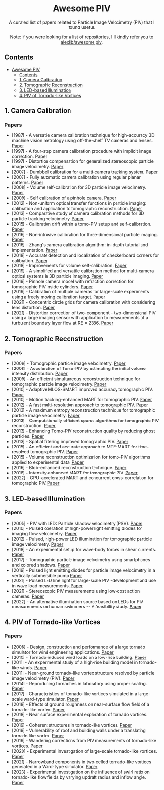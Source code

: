 <div align="center">

# Awesome PIV

A curated list of papers related to Particle Image Velocimetry (PIV) that I found useful. 

Note: If you were looking for a list of repositories, I'll kindly refer you to [alexlib/awesome piv](https://github.com/alexlib/awesome_piv).

</div>

## Contents

- [Awesome PIV](#awesome-piv)
  - [Contents](#contents)
  - [1. Camera Calibration](#1-camera-calibration)
  - [2. Tomographic Reconstruction](#2-tomographic-reconstruction)
  - [3. LED-based Illumination](#3-led-based-illumination)
  - [4. PIV of Tornado-like Vortices](#4-piv-of-tornado-like-vortices)

## 1. Camera Calibration
### Papers
 - [1987] - A versatile camera calibration technique for high-accuracy 3D machine vision metrology using off-the-shelf TV cameras and lenses. [Paper](https://ieeexplore.ieee.org/document/1087109)
 - [1997] - A four-step camera calibration procedure with implicit image correction. [Paper](https://ieeexplore.ieee.org/document/609468)
 - [1997] - Distortion compensation for generalized stereoscopic particle image velocimetry. [Paper](https://iopscience.iop.org/article/10.1088/0957-0233/8/12/008)
 - [2007] - Dumbbell calibration for a multi-camera tracking system. [Paper](https://ieeexplore.ieee.org/document/4233055/)
 - [2007] - Fully automatic camera calibration using regular planar patterns. [Paper](https://www.semanticscholar.org/paper/FULLY-AUTOMATIC-CAMERA-CALIBRATION-USING-REGULAR-Douskos-Kalisperakis/e33e7d72e7e68b78186d2b3c12cb6fb73ca01d8d)
 - [2008] - Volume self-calibration for 3D particle image velocimetry. [Paper](https://rdcu.be/dGq5X)
 - [2009] - Self calibration of a pinhole camera. [Paper](https://www.researchgate.net/publication/237279472_Self_Calibration_of_a_Pinhole_Camera)
 - [2012] - Non-uniform optical transfer functions in particle imaging: calibration and application to tomographic reconstruction. [Paper](https://iopscience.iop.org/article/10.1088/0957-0233/24/2/024009)
 - [2013] - Comparative study of camera calibration methods for 3D particle tracking velocimetry. [Paper](https://www.researchgate.net/publication/261185720_Comparative_Study_of_Camera_Calibration_Methods_for_3D_Particle_Tracking_Velocimetry)
 - [2015] - Calibration drift within a tomo-PIV setup and self-calibration. [Paper](https://www.researchgate.net/publication/282002752_Calibration_drift_within_a_Tomo-PIV_setup_and_Self-Calibration)
 - [2016] - Non‑intrusive calibration for three‑dimensional particle imaging. [Paper](https://rdcu.be/dGq8o)
 - [2016] - Zhang's camera calibration algorithm: in-depth tutorial and implementation. [Paper](https://www.researchgate.net/publication/303233579_Zhang's_Camera_Calibration_Algorithm_In-Depth_Tutorial_and_Implementation)
 - [2018] - Accurate detection and localization of checkerboard corners for calibration. [Paper](https://www.semanticscholar.org/paper/Accurate-Detection-and-Localization-of-Checkerboard-Duda-Frese/77b3c50b259974d6a33247755f2913bb7bd7aad1)
 - [2018] - Improvements for volume self-calibration. [Paper](https://iopscience.iop.org/article/10.1088/1361-6501/aacd45)
 - [2019] - A simplified and versatile calibration method for multi-camera optical systems in 3D particle imaging. [Paper](https://www.semanticscholar.org/paper/A-simplified-and-versatile-calibration-method-for-Machicoane-Aliseda/5b98822f522fc2bbe031f0e745edfe7ec0619678)
 - [2019] - Pinhole camera model with refraction correction for tomographic PIV inside cylinders. [Paper](https://athene-forschung.unibw.de/doc/128873/128873.pdf)
 - [2019] - Calibration of multiple cameras for large-scale experiments using a freely moving calibration target. [Paper](https://rdcu.be/dGq90)
 - [2021] - Concentric circle grids for camera calibration with considering lens distortion. [Paper](https://www.semanticscholar.org/paper/Concentric-circle-grids-for-camera-calibration-with-Bu-Huo/47cf1fa16ec73bdd0a6adeff6b5cf0718842fd23)
 - [2021] - Distortion correction of two-component - two-dimensional PIV using a large imaging sensor with application to measurements of a turbulent boundary layer flow at RE = 2386. [Paper](https://rdcu.be/dGraX)

## 2. Tomographic Reconstruction
### Papers
 - [2006] - Tomographic particle image velocimetry. [Paper](https://rdcu.be/dIhvu)
 - [2008] - Acceleration of Tomo-PIV by estimating the initial volume intensity distribution. [Paper](https://rdcu.be/dIhvD)
 - [2009] - An efficient simultaneous reconstruction technique for tomographic particle image velocimetry. [Paper](https://rdcu.be/dIhxM)
 - [2010] - Adaptive MLOS-SMART improved accuracy tomographic PIV. [Paper](https://www.semanticscholar.org/paper/Adaptive-MLOS-SMART-improved-accuracy-tomographic-Atkinson-Buchmann/f8e19fed2f927f5bd8a3ef9155bbe75cccdd41c2)
 - [2010] - Motion tracking-enhanced MART for tomographic PIV. [Paper](https://www.semanticscholar.org/paper/Motion-tracking-enhanced-MART-for-tomographic-PIV-Novara-Batenburg/acb40700548dea149178a87f08fa9610960f466e)
 - [2012] - A fast multi-resolution approach to tomographic PIV. [Paper](https://rdcu.be/dIhxS)
 - [2013] - A maximum entropy reconstruction technique for tomographic particle image velocimetry. [Paper](https://www.semanticscholar.org/paper/A-maximum-entropy-reconstruction-technique-for-Bilsky-Lozhkin/0f60146b91ce28ac6c13f9d2c3124302a1c56488)
 - [2013] - Computationally efficient sparse algorithms for tomographic PIV reconstruction. [Paper](https://www.researchgate.net/publication/262201369_Computationally_efficient_sparse_algorithms_for_tomographic_PIV_reconstruction)
 - [2013] - Enhancing Tomo-PIV reconstruction quality by reducing ghost particles. [Paper](https://iopscience.iop.org/article/10.1088/0957-0233/24/2/024010)
 - [2013] - Spatial filtering improved tomographic PIV. [Paper](https://rdcu.be/dIhwA)
 - [2015] - An efficient and accurate approach to MTE-MART for time-resolved tomographic PIV. [Paper](https://rdcu.be/dIhyO)
 - [2015] - Volume reconstruction optimization for tomo-PIV algorithms applied to experimental data. [Paper](https://www.semanticscholar.org/paper/Volume-reconstruction-optimization-for-tomo-PIV-to-Martins-Foucaut/08c8133a78a5fe8bcc8ace783d35a1174a64c7cf)
 - [2016] - Blob-enhanced reconstruction technique. [Paper](https://www.semanticscholar.org/paper/Blob-enhanced-reconstruction-technique-Castrillo-Cafiero/60bbdc2ddcdb0f748340445264eff903828a2e5e)
 - [2016] - Intensity-enhanced MART for tomographic PIV. [Paper](https://rdcu.be/dIhw3)
 - [2022] - GPU-accelerated MART and concurrent cross-correlation for tomographic PIV. [Paper](https://rdcu.be/dIhvO)

## 3. LED-based Illumination
### Papers
 - [2005] - PIV with LED: Particle shadow velocimetry (PSV). [Paper](https://www.semanticscholar.org/paper/PIV-with-LED%3A-Particle-Shadow-Velocimetry-(PSV)-Estevadeordal-Goss/06690d8cbee9129106b7216e3b3cee9f45fa1f62)
 - [2010] - Pulsed operation of high-power light emitting diodes for imaging flow velocimetry. [Paper](https://www.semanticscholar.org/paper/Pulsed-Operation-of-High-Power-Light-Emitting-for-Willert-Moessner/80d5b1209e45c7bc31663898c6e90d46955db832)
 - [2012] - Pulsed, high-power LED illumination for tomographic particle image velocimetry. [Paper](https://rdcu.be/dGrbx)
 - [2018] - An experimental setup for wave-body forces in shear currents. [Paper](https://www.semanticscholar.org/paper/An-experimental-setup-for-wave-body-forces-in-shear-Smeltzer-%C3%86s%C3%B8y/3adadec3c2d7deeffa1f49e449c4ac39d68759ab)
 - [2017] - Tomographic particle image velocimetry using smartphones and colored shadows. [Paper](https://www.nature.com/articles/s41598-017-03722-9)
 - [2019] - Pulsed light emitting diodes for particle image velocimetry in a vertically submersible pump [Paper](https://www.semanticscholar.org/paper/PULSED-LIGHT-EMITTING-DIODES-FOR-PARTICLE-IMAGE-IN-B.-F.I.H./0ff6d4ae8c0d1265103a3524bb5fc0ef4fb58fd7)
 - [2021] - Pulsed LED line light for large-scale PIV -development and use in wave load measurements. [Paper](https://iopscience.iop.org/article/10.1088/1361-6501/ac17ce/pdf)
 - [2021] - Stereoscopic PIV measurements using low-cost action cameras. [Paper](https://rdcu.be/dGrc1)
 - [2022] - An alternative illumination source based on LEDs for PIV measurements on human swimmers -- A feasibility study. [Paper](https://www.semanticscholar.org/paper/An-alternative-illumination-source-based-on-LEDs-on-Hochstein-Jakupov/30c18ac531c39aaf0d1278b000254aec6d5e0c82)

## 4. PIV of Tornado-like Vortices
### Papers
 - [2008] - Design, construction and performance of a large tornado simulator for wind engineering applications. [Paper](https://www.semanticscholar.org/paper/Design%2C-construction-and-performance-of-a-large-for-Haan-Sarkar/eabda2036cbb36d5836455cfebb3a30756df664a)
 - [2010] - Tornado-induced wind loads on a low-rise building. [Paper](https://www.semanticscholar.org/paper/Tornado-induced-wind-loads-on-a-low-rise-building-Haan-Balaramudu/63b5e5124ed8eafd06dee4221ba49f6f3465a534)
 - [2011] - An experimental study of a high-rise building model in tornado-like winds. [Paper](https://www.semanticscholar.org/paper/An-experimental-study-of-a-high-rise-building-model-Yang-Sarkar/e46c5eaca98d10e3a70c4bc79b1d5b4e2f9d4e6f)
 - [2011] - Near-ground tornado-like vortex structure resolved by particle image velocimetry (PIV). [Paper](https://rdcu.be/dH30M)
 - [2014] - Reproducing tornadoes in laboratory using proper scaling. [Paper](https://www.semanticscholar.org/paper/Reproducing-tornadoes-in-laboratory-using-proper-Refan-Hangan/e989b3423d7f7e583f953e3c5009b8f8ce39ca3c)
 - [2017] - Characteristics of tornado-like vortices simulated in a large-scale ward-type simulator. [Paper](https://rdcu.be/dH31S)
 - [2018] - Effects of ground roughness on near-surface flow field of a tornado-like vortex. [Paper](https://rdcu.be/dH3ZV)
 - [2018] - Near surface experimental exploration of tornado vortices. [Paper](https://www.semanticscholar.org/paper/Near-surface-experimental-exploration-of-tornado-Refan-Hangan/d939df8de4dc9993074c83c4d05e8bf7e13c2064)
 - [2019] - Coherent structures in tornado-like vortices. [Paper](https://www.semanticscholar.org/paper/Coherent-structures-in-tornado-like-vortices-Karami-Hangan/1fc9bebe7ff4cdcaa5a211532284ed719f80878d)
 - [2019] - Vulnerability of roof and building walls under a translating tornado like vortex. [Paper](https://www.semanticscholar.org/paper/Vulnerability-of-Roof-and-Building-Walls-Under-a-Sabareesh-Matsui/5e8d27e8d501851d3f3ae5cb7269b45be0cb4ec3)
 - [2019] - Wandering corrections from PIV measurements of tornado-like vortices. [Paper](https://www.semanticscholar.org/paper/Wandering-corrections-from-PIV-measurements-of-Ashton-Refan/d455942be566d1f3991fe226dec784590fa0484c)
 - [2020] - Experimental investigation of large-scale tornado-like vortices. [Paper](https://www.semanticscholar.org/paper/Experimental-investigation-of-large-scale-vortices-Ashrafi-Romanic/c32efc4750c21b3d008c75fb9c6bcdd2ac623605)
 - [2021] - Narrowband components in two-celled tornado-like vortices generated in a Ward-type simulator. [Paper](https://www.semanticscholar.org/paper/Narrowband-components-in-two-celled-tornado-like-in-Zuo-Tang/fedf17ce2a7a8341d157d4bd63501ad76b1bbee1)
 - [2023] - Experimental investigation on the influence of swirl ratio on tornado-like flow fields by varying updraft radius and inflow angle. [Paper](https://www.semanticscholar.org/paper/Experimental-Investigation-on-the-Influence-of-on-Lv-Zhang/5e1fd685d10a240a80bdd54e5fac09f999db3991)
